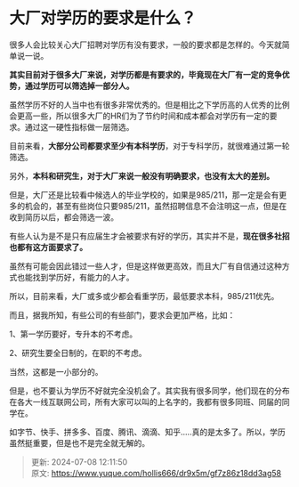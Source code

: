 # 大厂对学历的要求是什么？



很多人会比较关心大厂招聘对学历有没有要求，一般的要求都是怎样的。今天就简单说一说。



**其实目前对于很多大厂来说，对学历都是有要求的，毕竟现在大厂有一定的竞争优势，通过学历可以筛选掉一部分人。**



虽然学历不好的人当中也有很多非常优秀的。但是相比之下学历高的人优秀的比例会更高一些，所以很多大厂的HR们为了节约时间和成本都会对学历有一定的要求。通过这一硬性指标做一层筛选。



目前来看，**大部分公司都要求至少有本科学历**，对于专科学历，就很难通过第一轮筛选。



另外，**本科和研究生，对于大厂来说一般没有明确要求，也没有太大的差别。**



但是，大厂还是比较看中候选人的毕业学校的，如果是985/211，那一定是会有更多的机会的，甚至有些岗位只要985/211，虽然招聘信息不会注明这一点，但是在收到简历以后，都会筛选一波。



有些人认为是不是只有应届生才会被要求有好的学历，其实并不是，**现在很多社招也都有这方面要求了。**



虽然有可能会因此错过一些人才，但是这样做更高效，而且大厂有自信通过这种方式也能找到学历好，有能力的人才。



所以，目前来看，大厂或多或少都会看重学历，最低要求本科，985/211优先。



而且，据我所知，有些公司的有些部门，要求会更加严格，比如：



1、第一学历要好，专升本的不考虑。



2、研究生要全日制的，在职的不考虑。



当然，这都是一小部分的。



但是，也不要认为学历不好就完全没机会了。其实我有很多同学，他们现在的分布在各大一线互联网公司，所有大家可以叫的上名字的，我都有很多同班、同届的同学在。



如字节、快手、拼多多、百度、腾讯、滴滴、知乎.....真的是太多了。所以，学历虽然挺重要，但是也不是完全就无解的。





> 更新: 2024-07-08 12:11:50  
> 原文: <https://www.yuque.com/hollis666/dr9x5m/gf7z86z18dd3ag58>